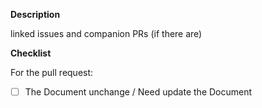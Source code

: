 **Description**

linked issues and companion PRs (if there are)

**Checklist**

For the pull request:
- [ ] The Document unchange / Need update the Document
